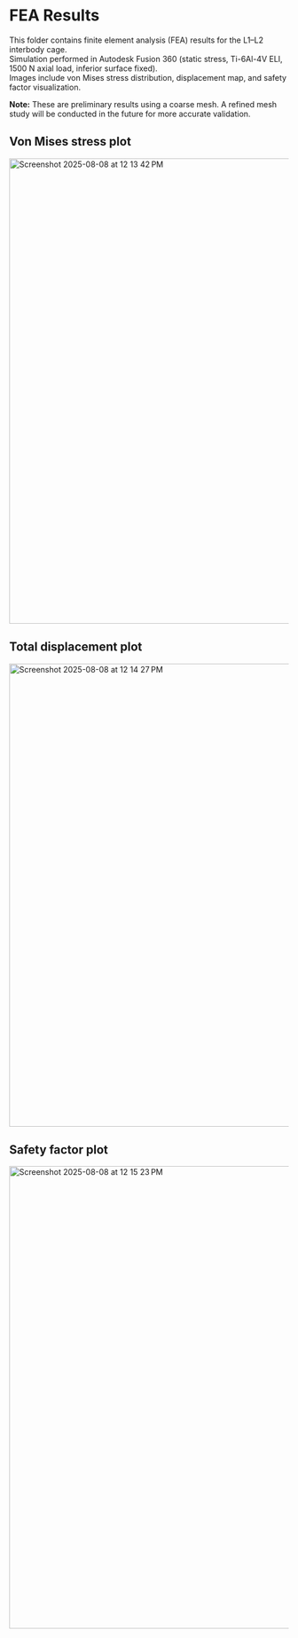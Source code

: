 # FEA Results

This folder contains finite element analysis (FEA) results for the L1–L2 interbody cage.  
Simulation performed in Autodesk Fusion 360 (static stress, Ti-6Al-4V ELI, 1500 N axial load, inferior surface fixed).  
Images include von Mises stress distribution, displacement map, and safety factor visualization.  

**Note:** These are preliminary results using a coarse mesh. A refined mesh study will be conducted in the future for more accurate validation.

## Von Mises stress plot 
<img width="1403" height="839" alt="Screenshot 2025-08-08 at 12 13 42 PM" src="https://github.com/user-attachments/assets/d456b277-0a88-4c44-91f3-28d7141e1d24" />

## Total displacement plot
<img width="1394" height="835" alt="Screenshot 2025-08-08 at 12 14 27 PM" src="https://github.com/user-attachments/assets/90382a72-b989-4a32-921e-804f8c4f55f1" />

## Safety factor plot
<img width="1396" height="834" alt="Screenshot 2025-08-08 at 12 15 23 PM" src="https://github.com/user-attachments/assets/73e6323f-97c3-45fb-9fe1-0d9bbeb5db31" />
